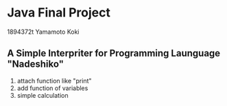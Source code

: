 # Java Final Project
1894372t Yamamoto Koki  
## A Simple Interpriter for Programming Launguage "Nadeshiko"
1. attach function like "print"
2. add function of variables
3. simple calculation